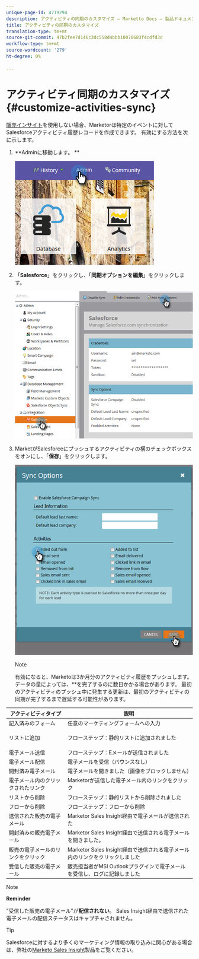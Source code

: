 ```yaml
---
unique-page-id: 4719294
description: アクティビティの同期のカスタマイズ — Marketto Docs — 製品ドキュメント
title: アクティビティの同期のカスタマイズ
translation-type: tm+mt
source-git-commit: 47b2fee7d146c3dc558d4bbb10070683f4cdfd3d
workflow-type: tm+mt
source-wordcount: '279'
ht-degree: 0%

---
```



# アクティビティ同期のカスタマイズ{#customize-activities-sync}

[販売インサイト](http://docs.marketo.com/display/DOCS/Marketo+Sales+Insight)を使用しない場合、Marketorは特定のイベントに対してSalesforceアクティビティ履歴レコードを作成できます。 有効にする方法を次に示します。

1. **Adminに移動します。 **

   ![](assets/admin.png)

1. 「**Salesforce**」をクリックし、「**同期オプションを編集**」をクリックします。

   ![](assets/two-1.png)

1. MarketがSalesforceにプッシュするアクティビティの横のチェックボックスをオンにし、「**保存**」をクリックします。

   ![](assets/three-1.png)

   >[!NOTE]
   >
   >有効になると、Marketoは3か月分のアクティビティ履歴をプッシュします。 データの量によっては、**&#x200B;を完了するのに数日かかる場合があります。 最初のアクティビティのプッシュ中に発生する更新は、最初のアクティビティの同期が完了するまで遅延する可能性があります。

<table> 
 <colgroup> 
  <col> 
  <col> 
 </colgroup> 
 <thead> 
  <tr> 
   <th>アクティビティタイプ</th> 
   <th>説明</th> 
  </tr> 
 </thead> 
 <tbody> 
  <tr> 
   <td>記入済みのフォーム</td> 
   <td>任意のマーケティングフォームへの入力</td> 
  </tr> 
  <tr> 
   <td>リストに追加</td> 
   <td><p>フローステップ：静的リストに追加されました</p></td> 
  </tr> 
  <tr> 
   <td>電子メール送信</td> 
   <td>フローステップ：Eメールが送信されました</td> 
  </tr> 
  <tr> 
   <td>電子メール配信</td> 
   <td>電子メールを受信（バウンスなし）</td> 
  </tr> 
  <tr> 
   <td>開封済み電子メール</td> 
   <td>電子メールを開きました（画像をブロックしません）</td> 
  </tr> 
  <tr> 
   <td>電子メール内のクリックされたリンク</td> 
   <td>Marketorが送信した電子メール内のリンクをクリック</td> 
  </tr> 
  <tr> 
   <td>リストから削除</td> 
   <td>フローステップ：静的リストから削除されました</td> 
  </tr> 
  <tr> 
   <td>フローから削除</td> 
   <td>フローステップ：フローから削除</td> 
  </tr> 
  <tr> 
   <td>送信された販売の電子メール</td> 
   <td>Marketor Sales Insight経由で電子メールが送信された</td> 
  </tr> 
  <tr> 
   <td>開封済みの販売電子メール</td> 
   <td>Marketor Sales Insight経由で送信される電子メールを開きました。</td> 
  </tr> 
  <tr> 
   <td>販売の電子メールのリンクをクリック</td> 
   <td>Marketor Sales Insight経由で送信される電子メール内のリンクをクリックしました</td> 
  </tr> 
  <tr> 
   <td>受信した販売の電子メール</td> 
   <td>販売担当者がMSI Outlookプラグインで電子メールを受信し、ログに記録しました</td> 
  </tr> 
 </tbody> 
</table>

>[!NOTE]
>
>**Reminder**
>
>
>&quot;受信した販売の電子メール&quot;が&#x200B;**配信されない**。 Sales Insight経由で送信された電子メールの配信ステータスはキャプチャされません。

>[!TIP]
>
>Salesforceに対するより多くのマーケティング情報の取り込みに関心がある場合は、弊社の[Marketo Sales Insight](../../../../../product-docs/marketo-sales-insight/msi-for-salesforce/installation/install-marketo-sales-insight-package-in-salesforce-appexchange.md)製品をご覧ください。

